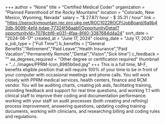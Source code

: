 +++
author = "None"
title = "Certified Medical Coder"
organization = "Planned Parenthood of the Rocky Mountains"
location = "Colorado, New Mexico, Wyoming, Nevada"
salary = "$ 27.87/ hour - $ 35.31 / hour"
link = "https://pprockymountain.rec.pro.ukg.net/ROC1022ROCP/JobBoard/6a9b43db-9099-4efd-bdae-77324f56aabf/OpportunityDetail?opportunityId=7078cbf6-e031-4faa-8f40-3387684d4a24"
sort_date = "2024-06-17"
created_at = "June 17, 2024"
closing_date = "July 17, 2024"
a_job_type = ["Full Time"]
b_benefits = ["General Benefits","Retirement","Paid Leave","Health Insurance","Paid Vacation","Permanently Remote","Dental","Vision","Sick time"]
c_feedback = ""
aa_degrees_required = "Other degree or certification required"
thumbnail = "../../images/PPRM-Icon_8985b0ed.jpg"
+++
This is a full time, M-F, benefits eligible position that will require 100% of your time to be in front of your computer with occasional meetings and phone calls. You will work closely with PPRM medical services, health centers, finance and RCM vendor. You will be auditing charts, creating job aids, facilitating training, providing feedback and support for real time questions, and working 1:1 with clinical staff to improve their coding and documentation performance. working with your staff on audit processes (both creating and refining) process improvement, answering questions, updating coding training documents, working with clinicians, and researching billing and coding rules and regulations.